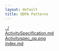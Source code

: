 ```yaml
---
layout: default
title: ODPA Patterns
---
```

  
[../](../)  
[ActivitySpecification.md](./ActivitySpecification.md)  
[Activityspec_op.png](./Activityspec_op.png)  
[index.md](./index.md)  
